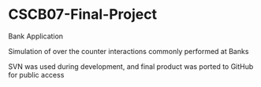 # CSCB07-Final-Project
Bank Application

Simulation of over the counter interactions commonly performed at Banks

SVN was used during development, and final product was ported to GitHub for public access
